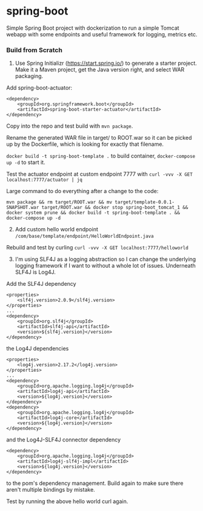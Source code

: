 # spring-boot

Simple Spring Boot project with dockerization to run a simple Tomcat webapp with some endpoints and useful framework for logging, metrics etc.

### Build from Scratch

1. Use Spring Initializr (https://start.spring.io/) to generate a starter project. Make it a Maven project, get the Java version right, and select WAR packaging.

Add spring-boot-actuator:

```
<dependency>
	<groupId>org.springframework.boot</groupId>
	<artifactId>spring-boot-starter-actuator</artifactId>
</dependency>
```

Copy into the repo and test build with `mvn package`.

Rename the generated WAR file in target/ to ROOT.war so it can be picked up by the Dockerfile, which is looking for exactly that filename.

`docker build -t spring-boot-template .` to build container, `docker-compose up -d` to start it. 

Test the actuator endpoint at custom endpoint 7777 with `curl -vvv -X GET localhost:7777/actuator | jq` 

Large command to do everything after a change to the code:

`mvn package && rm target/ROOT.war && mv target/template-0.0.1-SNAPSHOT.war target/ROOT.war && docker stop spring-boot_tomcat_1 && docker system prune && docker build -t spring-boot-template . && docker-compose up -d`

2. Add custom hello world endpoint `/com/base/template/endpoint/HelloWorldEndpoint.java`

Rebuild and test by curling `curl -vvv -X GET localhost:7777/helloworld`

3. I'm using SLF4J as a logging abstraction so I can change the underlying logging framework if I want to without a whole lot of issues. Underneath SLF4J is Log4J. 

Add the SLF4J dependency
```
<properties>
    <slf4j.version>2.0.9</slf4j.version>
</properties>
...
<dependency>
    <groupId>org.slf4j</groupId>
    <artifactId>slf4j-api</artifactId>
    <version>${slf4j.version}</version>
</dependency>
```
the Log4J dependencies
```
<properties>
    <log4j.version>2.17.2</log4j.version>
</properties>
...
<dependency>
    <groupId>org.apache.logging.log4j</groupId>
    <artifactId>log4j-api</artifactId>
    <version>${log4j.version}</version>
</dependency>
<dependency>
    <groupId>org.apache.logging.log4j</groupId>
    <artifactId>log4j-core</artifactId>
    <version>${log4j.version}</version>
</dependency>
```
and the Log4J-SLF4J connector dependency
```
<dependency>
    <groupId>org.apache.logging.log4j</groupId>
    <artifactId>log4j-slf4j-impl</artifactId>
    <version>${log4j.version}</version>
</dependency>
```
to the pom's dependency management. Build again to make sure there aren't multiple bindings by mistake. 

Test by running the above hello world curl again. 


